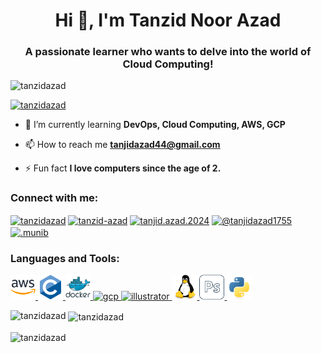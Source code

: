 <h1 align="center">Hi 👋, I'm Tanzid Noor Azad</h1>
<h3 align="center">A passionate learner who wants to delve into the world of Cloud Computing!</h3>

<p align="left"> <img src="https://komarev.com/ghpvc/?username=tanzidazad&label=Profile%20views&color=0e75b6&style=flat" alt="tanzidazad" /> </p>

<p align="left"> <a href="https://twitter.com/tanzidazad" target="blank"><img src="https://img.shields.io/twitter/follow/tanzidazad?logo=twitter&style=for-the-badge" alt="tanzidazad" /></a> </p>

- 🌱 I’m currently learning **DevOps, Cloud Computing, AWS, GCP**

- 📫 How to reach me **tanjidazad44@gmail.com**

- ⚡ Fun fact **I love computers since the age of 2.**

<h3 align="left">Connect with me:</h3>
<p align="left">
<a href="https://twitter.com/tanzidazad" target="blank"><img align="center" src="https://raw.githubusercontent.com/rahuldkjain/github-profile-readme-generator/master/src/images/icons/Social/twitter.svg" alt="tanzidazad" height="30" width="40" /></a>
<a href="https://linkedin.com/in/tanzid-azad" target="blank"><img align="center" src="https://raw.githubusercontent.com/rahuldkjain/github-profile-readme-generator/master/src/images/icons/Social/linked-in-alt.svg" alt="tanzid-azad" height="30" width="40" /></a>
<a href="https://fb.com/tanjid.azad.2024" target="blank"><img align="center" src="https://raw.githubusercontent.com/rahuldkjain/github-profile-readme-generator/master/src/images/icons/Social/facebook.svg" alt="tanjid.azad.2024" height="30" width="40" /></a>
<a href="https://www.youtube.com/c/@tanjidazad1755" target="blank"><img align="center" src="https://raw.githubusercontent.com/rahuldkjain/github-profile-readme-generator/master/src/images/icons/Social/youtube.svg" alt="@tanjidazad1755" height="30" width="40" /></a>
<a href="https://discord.gg/.munib" target="blank"><img align="center" src="https://raw.githubusercontent.com/rahuldkjain/github-profile-readme-generator/master/src/images/icons/Social/discord.svg" alt=".munib" height="30" width="40" /></a>
</p>

<h3 align="left">Languages and Tools:</h3>
<p align="left"> <a href="https://aws.amazon.com" target="_blank" rel="noreferrer"> <img src="https://raw.githubusercontent.com/devicons/devicon/master/icons/amazonwebservices/amazonwebservices-original-wordmark.svg" alt="aws" width="40" height="40"/> </a> <a href="https://www.cprogramming.com/" target="_blank" rel="noreferrer"> <img src="https://raw.githubusercontent.com/devicons/devicon/master/icons/c/c-original.svg" alt="c" width="40" height="40"/> </a> <a href="https://www.docker.com/" target="_blank" rel="noreferrer"> <img src="https://raw.githubusercontent.com/devicons/devicon/master/icons/docker/docker-original-wordmark.svg" alt="docker" width="40" height="40"/> </a> <a href="https://cloud.google.com" target="_blank" rel="noreferrer"> <img src="https://www.vectorlogo.zone/logos/google_cloud/google_cloud-icon.svg" alt="gcp" width="40" height="40"/> </a> <a href="https://www.adobe.com/in/products/illustrator.html" target="_blank" rel="noreferrer"> <img src="https://www.vectorlogo.zone/logos/adobe_illustrator/adobe_illustrator-icon.svg" alt="illustrator" width="40" height="40"/> </a> <a href="https://www.linux.org/" target="_blank" rel="noreferrer"> <img src="https://raw.githubusercontent.com/devicons/devicon/master/icons/linux/linux-original.svg" alt="linux" width="40" height="40"/> </a> <a href="https://www.photoshop.com/en" target="_blank" rel="noreferrer"> <img src="https://raw.githubusercontent.com/devicons/devicon/master/icons/photoshop/photoshop-line.svg" alt="photoshop" width="40" height="40"/> </a> <a href="https://www.python.org" target="_blank" rel="noreferrer"> <img src="https://raw.githubusercontent.com/devicons/devicon/master/icons/python/python-original.svg" alt="python" width="40" height="40"/> </a> </p>

<p><img align="left" src="https://github-readme-stats.vercel.app/api/top-langs?username=tanzidazad&show_icons=true&locale=en&layout=compact" alt="tanzidazad" /></p>

<p>&nbsp;<img align="center" src="https://github-readme-stats.vercel.app/api?username=tanzidazad&show_icons=true&locale=en" alt="tanzidazad" /></p>

<p><img align="center" src="https://github-readme-streak-stats.herokuapp.com/?user=tanzidazad&" alt="tanzidazad" /></p>
